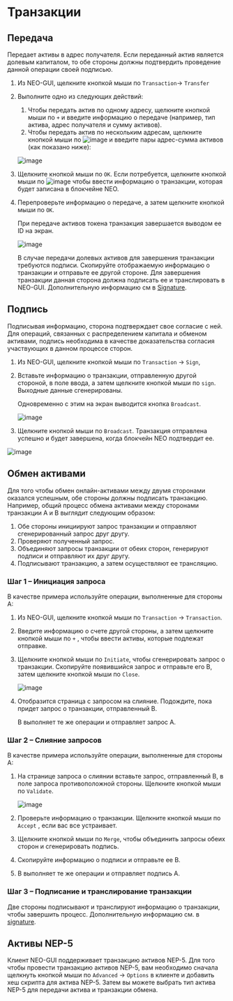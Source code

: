 # Транзакции 

## Передача

Передает активы в адрес получателя. Если переданный актив является долевым капиталом, то обе стороны должны подтвердить проведение данной операции своей подписью.


1. Из NEO-GUI, щелкните кнопкой мыши по `Transaction`-> `Transfer`

2. Выполните одно из следующих действий:

   1. Чтобы передать актив по одному адресу, щелкните кнопкой мыши по `+` и введите информацию о передаче (например, тип актива, адрес получателя и сумму активов).  
   2. Чтобы передать актив по нескольким адресам, щелкните кнопкой мыши по ![image](../../../assets/gui_icon.png) и введите пары адрес-сумма активов (как показано ниже): 

   ![image](../../../assets/gui_15.png)

3. Щелкните кнопкой мыши по `OK`. Если потребуется, щелкните кнопкой мыши по  ![image](../../../assets/gui_remark.png) чтобы ввести информацию о транзакции, которая будет записана в блокчейне NEO.

4. Перепроверьте информацию о передаче, а затем щелкните кнопкой мыши по `OK`.

   При передаче активов токена транзакция завершается выводом ее ID на экран.

   ![image](../../../assets/txid.png)

   В случае передачи долевых активов для завершения транзакции требуются подписи. Скопируйте отображаемую информацию о транзакции и отправьте ее другой стороне. Для завершения транзакции данная сторона должна подписать ее и транслировать в NEO-GUI. Дополнительную информацию см в [Signature](#signature).

## Подпись

Подписывая информацию, сторона подтверждает свое согласие с ней. Для операций, связанных с распределением капитала и обменом активами, подпись необходима в качестве доказательства согласия участвующих в данном процессе сторон.

1. Из NEO-GUI, щелкните кнопкой мыши по `Transaction` -> `Sign`,

2. Вставьте информацию о транзакции, отправленную другой стороной, в поле ввода, а затем щелкните кнопкой мыши по `sign`. Выходные данные сгенерированы.

   Одновременно с этим на экран выводится кнопка `Broadcast`.

   ![image](../../../assets/signature.png)

3. Щелкните кнопкой мыши по `Broadcast`. Транзакция отправлена успешно и будет завершена, когда блокчейн NEO подтвердит ее.


![image](../../../assets/gui_30.png)

## Обмен активами

Для того чтобы обмен онлайн-активами между двумя сторонами оказался успешным, обе стороны должны подписать транзакцию. Например, общий процесс обмена активами между сторонами транзакции A и B выглядит следующим образом:

1. Обе стороны инициируют запрос транзакции и отправляют сгенерированный запрос друг другу.
2. Проверяют полученный запрос.
3. Объединяют запросы транзакции от обеих сторон, генерируют подписи и отправляют их друг другу. 
4. Подписывают транзакцию, а затем осуществляют ее трансляцию.

### Шаг 1 – Инициация запроса

В качестве примера используйте операции, выполненные для стороны А:

1. Из NEO-GUI, щелкните кнопкой мыши по `Transaction` -> `Transaction`.
2. Введите информацию о счете другой стороны, а затем щелкните кнопкой мыши по `+` , чтобы ввести активы, которые подлежат отправке.
3. Щелкните кнопкой мыши по `Initiate`, чтобы сгенерировать запрос о транзакции. Скопируйте появившийся запрос и отправьте его B, затем щелкните кнопкой мыши по `Close`.

   ![image](../../../assets/tranrequest.png)

4. Отобразится страница с запросом на слияние. Подождите, пока придет запрос о транзакции, отправленный B.

   B выполняет те же операции и отправляет запрос A.

### Шаг 2 – Слияние запросов

В качестве примера используйте операции, выполненные для стороны А:

1. На странице запроса о слиянии вставьте запрос, отправленный B, в поле запроса противоположной стороны. Щелкните кнопкой мыши по `Validate`.

   ![image](../../../assets/gui_20.png)

2. Проверьте информацию о транзакции. Щелкните кнопкой мыши по `Accept` , если вас все устраивает.

3. Щелкните кнопкой мыши по `Merge`, чтобы объединить запросы обеих сторон и сгенерировать подпись.

4. Скопируйте информацию о подписи и отправьте ее B.

5. B выполняет те же операции и отправляет подпись A.

### Шаг 3 – Подписание и транслирование транзакции

Две стороны подписывают и транслируют информацию о транзакции, чтобы завершить процесс. Дополнительную информацию см. в [signature](#signature).

## Активы NEP-5 

Клиент NEO-GUI поддерживает транзакцию активов NEP-5.  Для того чтобы провести транзакцию активов NEP-5, вам необходимо сначала щелкнуть кнопкой мыши по `Advanced` -> `Options` в клиенте и добавить хеш скрипта для актива NEP-5. Затем вы можете выбрать тип актива NEP-5 для передачи актива и транзакции обмена.